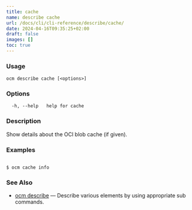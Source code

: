 ```yaml
---
title: cache
name: describe cache
url: /docs/cli/cli-reference/describe/cache/
date: 2024-04-16T09:35:25+02:00
draft: false
images: []
toc: true
---
```

### Usage

```
ocm describe cache [<options>]
```

### Options

```
  -h, --help   help for cache
```

### Description


Show details about the OCI blob cache (if given).
	

### Examples

```

$ ocm cache info

```

### See Also

* [ocm describe](/docs/cli/cli-reference/describe)	 &mdash; Describe various elements by using appropriate sub commands.

